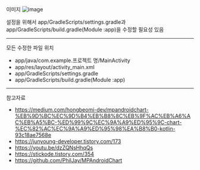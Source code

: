 이미지
![image](https://github.com/Mpicea/Posture-Correction-Chair/assets/100979640/2d8ebc93-fca4-4d06-8e7c-1730a520d943)

설정을 위해서 app/GradleScripts/settings.gradle과  
app/GradleScripts/build.gradle(Module :app)을 수정할 필요성 있음

---
모든 수정한 파일 위치
- app/java/com.example.프로젝트 명/MainActivity
- app/res/layout/activity_main.xml
- app/GradleScripts/settings.gradle
- app/GradleScripts/build.gradle(Module :app)

---
참고자료  
- https://medium.com/hongbeomi-dev/mpandroidchart-%EB%9D%BC%EC%9D%B4%EB%B8%8C%EB%9F%AC%EB%A6%AC%EB%A5%BC-%ED%99%9C%EC%9A%A9%ED%95%9C-chart-%EC%82%AC%EC%9A%A9%ED%95%98%EA%B8%B0-kotlin-93c18ae7568e
- https://junyoung-developer.tistory.com/173
- https://youtu.be/dzZQNsHhqQs
- https://stickode.tistory.com/354
- https://github.com/PhilJay/MPAndroidChart
